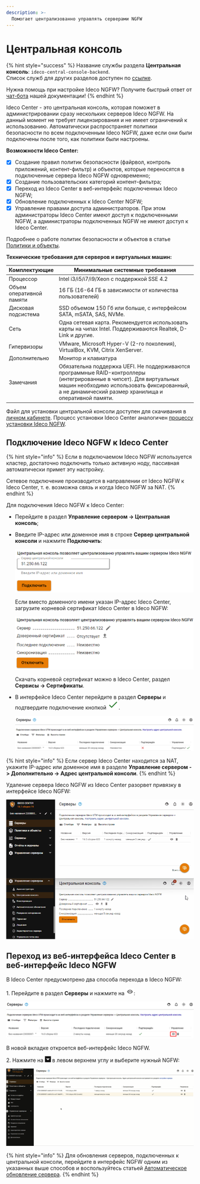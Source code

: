 ```yaml
---
description: >-
  Помогает централизованно управлять серверами NGFW
---
```


# Центральная консоль

{% hint style="success" %}
Название службы раздела **Центральная консоль**: `ideco-central-console-backend`. \
Список служб для других разделов доступен по [ссылке](../terminal.md).

Нужна помощь при настройке Ideco NGFW? Получите быстрый ответ от [чат-бота](https://gpt-docs.ideco.ru/) нашей документации!
{% endhint %}

Ideco Center - это центральная консоль, которая поможет в администрировании сразу нескольких серверов Ideco NGFW. На данный момент не требует лицензирования и не имеет ограничений к использованию. Автоматически распространяет политики безопасности по всем подключенным Ideco NGFW, даже если они были подключены после того, как политики были настроены.

**Возможности Ideco Center:**

* [x] Создание правил политик безопасности (файрвол, контроль приложений, контент-фильтр) и объектов, которые переносятся в подключенные сервера Ideco NGFW одновременно;
* [x] Создание пользовательских категорий контент-фильтра; 
* [x] Переход из Ideco Center в веб-интерфейс подключенных Ideco NGFW;
* [x] Обновление подключенных к Ideco Center NGFW;
* [x] Управление правами доступа администраторов. При этом администраторы Ideco Center имеют доступ к подключенными NGFW, а администраторы подключенных NGFW не имеют доступ к Ideco Center.

Подробнее о работе политик безопасности и объектов в статье [Политики и объекты](policies-and-objects.md).

**Технические требования для серверов и виртуальных машин:**

<table><thead><tr><th width="100">Комплектующие</th><th>Минимальные системные требования</th></tr></thead><tbody><tr><td>Процессор</td><td>Intel i3/i5/i7/i9/Xeon с поддержкой SSE 4.2</td></tr><tr><td>Объем оперативной памяти</td><td>16 ГБ (16-64 ГБ в зависимости от количества пользователей)</td></tr><tr><td>Дисковая подсистема</td><td>SSD объемом 150 Гб или больше, с интерфейсом SATA, mSATA, SAS, NVMe.</td></tr><tr><td>Сеть</td><td>Одна сетевая карта. Рекомендуется использовать карты на чипах Intel. Поддерживаются Realtek, D-Link и другие.</td></tr><tr><td>Гипервизоры</td><td>VMware, Microsoft Hyper-V (2-го поколения), VirtualBox, KVM, Citrix XenServer.</td></tr><tr><td>Дополнительно</td><td>Монитор и клавиатура</td></tr><tr><td>Замечания</td><td>Обязательна поддержка UEFI. Не поддерживаются программные RAID-контроллеры (интегрированные в чипсет). Для виртуальных машин необходимо использовать фиксированный, а не динамический размер хранилища и оперативной памяти.</td></tr></tbody></table>

Файл для установки центральной консоли доступен для скачивания в [личном кабинете](https://my.ideco.ru/#/utm/download). Процесс установки Ideco Center аналогичен [процессу установки Ideco NGFW](../../../installation/installation-process.md).

## Подключение Ideco NGFW к Ideco Center

{% hint style="info" %}
Если в подключаемом Ideco NGFW используется кластер, достаточно подключить только активную ноду, пассивная автоматически примет эту настройку. 

Сетевое подключение производится в направлении от Ideco NGFW к Ideco Center, т. е. возможна связь и когда Ideco NGFW за NAT. 
{% endhint %}

Для подключения Ideco NGFW к Ideco Center:
* Перейдите в раздел **Управление сервером -> Центральная консоль**;
* Введите IP-адрес или доменное имя в строке **Сервер центральной консоли** и нажмите **Подключить**:

  ![](../../../.gitbook/assets/central-console1.png)

  Если вместо доменного имени указан IP-адрес Ideco Center, загрузите корневой сертификат Ideco Center в Ideco NGFW:

  ![](../../../.gitbook/assets/central-console3.png)
  
  Скачать корневой сертификат можно в Ideco Center, раздел **Сервисы -> Сертификаты**.

* В интерфейсе Ideco Center перейдите в раздел **Серверы** и подтвердите подключение кнопкой ![](../../../.gitbook/assets/icon-yes.png).

  ![](../../../.gitbook/assets/central-console.png)

{% hint style="info" %}
Если сервер Ideco Center находится за NAT, укажите IP-адрес или доменное имя в разделе **Управление сервером -> Дополнительно -> Адрес центральной консоли**.
{% endhint %}

Удаление сервера Ideco NGFW из Ideco Center разорвет привязку в интерфейсе Ideco NGFW:

![](../../../.gitbook/assets/central-console.gif)

## Переход из веб-интерфейса Ideco Center в веб-интерфейс Ideco NGFW

В Ideco Center предусмотрено два способа перехода в Ideco NGFW:

1\. Перейдите в раздел **Серверы** и нажмите на ![](../../../.gitbook/assets/icon-eye.png):

![](../../../.gitbook/assets/central-console2.png)

В новой вкладке откроется веб-интерфейс Ideco NGFW.

2\. Нажмите на ![](../../../.gitbook/assets/icon-cc.png)  в левом верхнем углу и выберите нужный NGFW:

![](../../../.gitbook/assets/cc.gif)

{% hint style="info" %}
Для обновления серверов, подключенных к центральной консоли, перейдите в интерфейс NGFW одним из указанных выше способов и воспользуйтесь статьей [Автоматическое обновление сервера](settings\server-management\server-update.md). 
{% endhint %}
